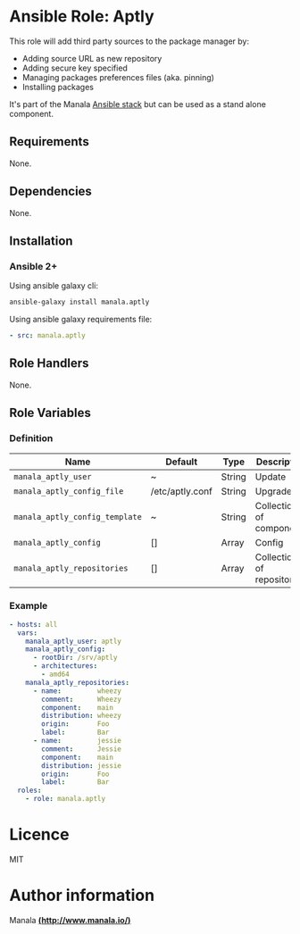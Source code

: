 # Ansible Role: Aptly

This role will add third party sources to the package manager by:
- Adding source URL as new repository
- Adding secure key specified
- Managing packages preferences files (aka. pinning)
- Installing packages

It's part of the Manala <a href="http://www.manala.io" target="_blank">Ansible stack</a> but can be used as a stand alone component.

## Requirements

None.

## Dependencies

None.

## Installation

### Ansible 2+

Using ansible galaxy cli:

```bash
ansible-galaxy install manala.aptly
```

Using ansible galaxy requirements file:

```yaml
- src: manala.aptly
```

## Role Handlers

None.

## Role Variables

### Definition

| Name                           | Default         | Type   | Description                |
| ------------------------------ | --------------- | ------ | -------------------------- |
| `manala_aptly_user`            | ~               | String | Update                     |
| `manala_aptly_config_file`     | /etc/aptly.conf | String | Upgrade                    |
| `manala_aptly_config_template` | ~               | String | Collection of components   |
| `manala_aptly_config`          | []              | Array  | Config                     |
| `manala_aptly_repositories`    | []              | Array  | Collection of repositories |

### Example

```yaml
- hosts: all
  vars:
    manala_aptly_user: aptly
    manala_aptly_config:
      - rootDir: /srv/aptly
      - architectures:
        - amd64
    manala_aptly_repositories:
      - name:         wheezy
        comment:      Wheezy
        component:    main
        distribution: wheezy
        origin:       Foo
        label:        Bar
      - name:         jessie
        comment:      Jessie
        component:    main
        distribution: jessie
        origin:       Foo
        label:        Bar
  roles:
    - role: manala.aptly
```

# Licence

MIT

# Author information

Manala [**(http://www.manala.io/)**](http://www.manala.io)
